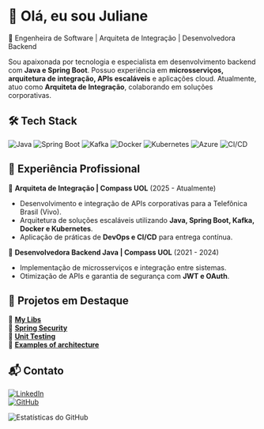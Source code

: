 # 👋 Olá, eu sou Juliane

🚀 Engenheira de Software | Arquiteta de Integração | Desenvolvedora Backend  

Sou apaixonada por tecnologia e especialista em desenvolvimento backend com **Java e Spring Boot**. Possuo experiência em **microsserviços, arquitetura de integração, APIs escaláveis** e aplicações cloud. Atualmente, atuo como **Arquiteta de Integração**, colaborando em soluções corporativas.

## 🛠️ Tech Stack  

![Java](https://img.shields.io/badge/Java-ED8B00?style=for-the-badge&logo=openjdk&logoColor=white)
![Spring Boot](https://img.shields.io/badge/Spring_Boot-6DB33F?style=for-the-badge&logo=spring&logoColor=white)
![Kafka](https://img.shields.io/badge/Apache%20Kafka-231F20?style=for-the-badge&logo=apache-kafka&logoColor=white)
![Docker](https://img.shields.io/badge/Docker-2496ED?style=for-the-badge&logo=docker&logoColor=white)
![Kubernetes](https://img.shields.io/badge/Kubernetes-326CE5?style=for-the-badge&logo=kubernetes&logoColor=white)
![Azure](https://img.shields.io/badge/Microsoft_Azure-0078D4?style=for-the-badge&logo=microsoft-azure&logoColor=white)
![CI/CD](https://img.shields.io/badge/CI%2FCD-Green?style=for-the-badge&logo=githubactions&logoColor=white)

## 💼 Experiência Profissional  

🔹 **Arquiteta de Integração | Compass UOL** (2025 - Atualmente)  

- Desenvolvimento e integração de APIs corporativas para a Telefônica Brasil (Vivo).  
- Arquitetura de soluções escaláveis utilizando **Java, Spring Boot, Kafka, Docker e Kubernetes**.  
- Aplicação de práticas de **DevOps e CI/CD** para entrega contínua.  

🔹 **Desenvolvedora Backend Java | Compass UOL** (2021 - 2024)  

- Implementação de microsserviços e integração entre sistemas.  
- Otimização de APIs e garantia de segurança com **JWT e OAuth**.  

## 📌 Projetos em Destaque  

🔹 **[My Libs](https://github.com/JulianeMaran32/my-libs)**    
🔹 **[Spring Security](https://github.com/JulianeMaran32/spring-security)**  
🔹 **[Unit Testing](https://github.com/JulianeMaran32/unit-testing.git)**   
🔹 **[Examples of architecture](https://github.com/JulianeMaran32/arquitetura)**  

## 📬 Contato  

[![LinkedIn](https://img.shields.io/badge/LinkedIn-0077B5?style=for-the-badge&logo=linkedin&logoColor=white)](https://www.linkedin.com/in/juliane-maran/)    
[![GitHub](https://img.shields.io/badge/GitHub-100000?style=for-the-badge&logo=github&logoColor=white)](https://github.com/JulianeMaran32)  

![Estatísticas do GitHub](https://github-readme-stats.vercel.app/api?username=JulianeMaran32&show_icons=true&theme=dracula)


